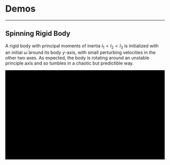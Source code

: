 # Demos
-----
## Spinning Rigid Body
A rigid body with principal moments of inertia $I_1 < I_2 < I_3$ is initialized with an initial $\bar{\omega}$ around its body $y$-axis, with small perturbing velocities in the other two axes. As expected, the body is rotating around an unstable principle axis and so tumbles in a chaotic but predictible way.

![Alt text](../docs/t_bar.gif?raw=true)